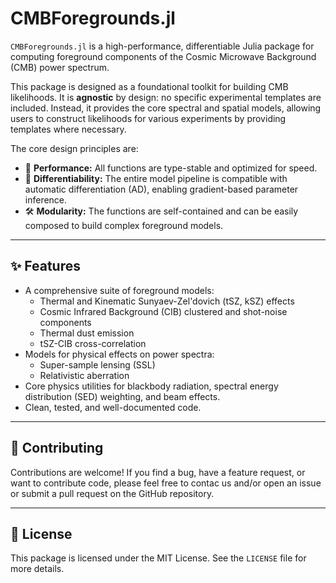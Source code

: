 # CMBForegrounds.jl

`CMBForegrounds.jl` is a high-performance, differentiable Julia package for computing foreground components of the Cosmic Microwave Background (CMB) power spectrum.

This package is designed as a foundational toolkit for building CMB likelihoods. It is **agnostic** by design: no specific experimental templates are included. Instead, it provides the core spectral and spatial models, allowing users to construct likelihoods for various experiments by providing templates where necessary.

The core design principles are:
* 🚀 **Performance:** All functions are type-stable and optimized for speed.
* 🧠 **Differentiability:** The entire model pipeline is compatible with automatic differentiation (AD), enabling gradient-based parameter inference.
* 🛠️ **Modularity:** The functions are self-contained and can be easily composed to build complex foreground models.

---

## ✨ Features

-   A comprehensive suite of foreground models:
    -   Thermal and Kinematic Sunyaev-Zel'dovich (tSZ, kSZ) effects
    -   Cosmic Infrared Background (CIB) clustered and shot-noise components
    -   Thermal dust emission
    -   tSZ-CIB cross-correlation
-   Models for physical effects on power spectra:
    -   Super-sample lensing (SSL)
    -   Relativistic aberration
-   Core physics utilities for blackbody radiation, spectral energy distribution (SED) weighting, and beam effects.
-   Clean, tested, and well-documented code.

---

## 🤝 Contributing

Contributions are welcome! If you find a bug, have a feature request, or want to contribute code, please feel free to contac us and/or open an issue or submit a pull request on the GitHub repository.

---

## 📜 License

This package is licensed under the MIT License. See the `LICENSE` file for more details.
